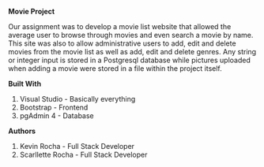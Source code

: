 **Movie Project**

Our assignment was to develop a movie list website that allowed the average user to browse through movies and even search a movie by name. This site was also to allow administrative users to add, edit and delete movies from the movie list as well as add, edit and delete genres. Any string or integer input is stored in a Postgresql database while pictures uploaded when adding a movie were stored in a file within the project itself.

**Built With**
1. Visual Studio - Basically everything
2. Bootstrap - Frontend
3. pgAdmin 4 - Database

**Authors**
1. Kevin Rocha - Full Stack Developer
2. Scarllette Rocha - Full Stack Developer
